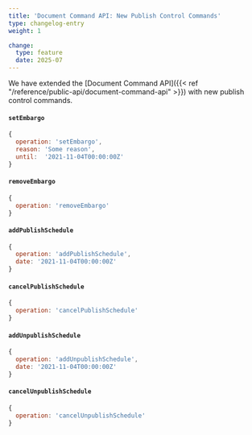 ```yaml
---
title: 'Document Command API: New Publish Control Commands'
type: changelog-entry
weight: 1

change:
  type: feature
  date: 2025-07
---
```


We have extended the [Document Command API]({{< ref "/reference/public-api/document-command-api" >}}) with new publish control commands.

#### `setEmbargo`

```js
{
  operation: 'setEmbargo',
  reason: 'Some reason',
  until:  '2021-11-04T00:00:00Z'
}
```

#### `removeEmbargo`

```js
{
  operation: 'removeEmbargo'
}
```

#### `addPublishSchedule`

```js
{
  operation: 'addPublishSchedule',
  date: '2021-11-04T00:00:00Z'
}
```

#### `cancelPublishSchedule`

```js
{
  operation: 'cancelPublishSchedule'
}
```

#### `addUnpublishSchedule`

```js
{
  operation: 'addUnpublishSchedule',
  date: '2021-11-04T00:00:00Z'
}
```

#### `cancelUnpublishSchedule`

```js
{
  operation: 'cancelUnpublishSchedule'
}
```
